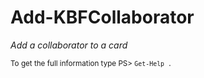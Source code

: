 # Add-KBFCollaborator

*Add a collaborator to a card*




<small>To get the full information type PS> `Get-Help .`</small>
